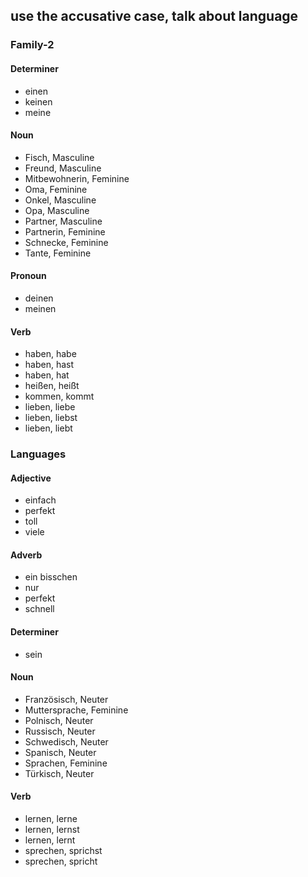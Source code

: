 ## use the accusative case, talk about language
### Family-2
#### Determiner
- einen
- keinen
- meine
#### Noun
- Fisch, Masculine
- Freund, Masculine
- Mitbewohnerin, Feminine
- Oma, Feminine
- Onkel, Masculine
- Opa, Masculine
- Partner, Masculine
- Partnerin, Feminine
- Schnecke, Feminine
- Tante, Feminine
#### Pronoun
- deinen
- meinen
#### Verb
- haben, habe
- haben, hast
- haben, hat
- heißen, heißt
- kommen, kommt
- lieben, liebe
- lieben, liebst
- lieben, liebt
### Languages
#### Adjective
- einfach
- perfekt
- toll
- viele
#### Adverb
- ein bisschen
- nur
- perfekt
- schnell
#### Determiner
- sein
#### Noun
- Französisch, Neuter
- Muttersprache, Feminine
- Polnisch, Neuter
- Russisch, Neuter
- Schwedisch, Neuter
- Spanisch, Neuter
- Sprachen, Feminine
- Türkisch, Neuter
#### Verb
- lernen, lerne
- lernen, lernst
- lernen, lernt
- sprechen, sprichst
- sprechen, spricht
